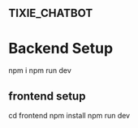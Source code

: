 ## TIXIE_CHATBOT

# Backend Setup
npm i
npm run dev

## frontend setup
cd frontend
npm install
npm run dev